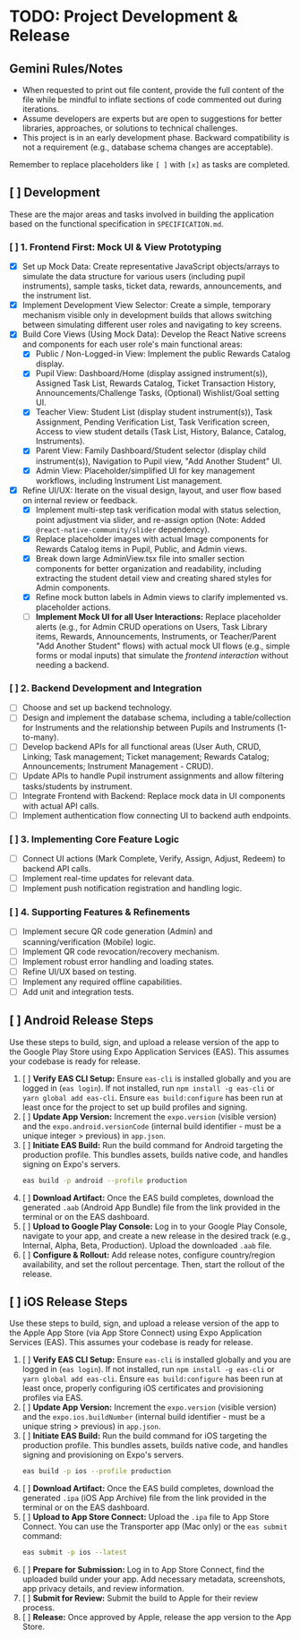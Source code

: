 # TODO: Project Development & Release

## Gemini Rules/Notes

*   When requested to print out file content, provide the full content of the file while be mindful to inflate sections of code commented out during iterations.
*   Assume developers are experts but are open to suggestions for better libraries, approaches, or solutions to technical challenges.
*   This project is in an early development phase. Backward compatibility is not a requirement (e.g., database schema changes are acceptable).

Remember to replace placeholders like `[ ]` with `[x]` as tasks are completed.

## [ ] Development

These are the major areas and tasks involved in building the application based on the functional specification in `SPECIFICATION.md`.

### [ ] 1. Frontend First: Mock UI & View Prototyping

*   [x] Set up Mock Data: Create representative JavaScript objects/arrays to simulate the data structure for various users (including pupil instruments), sample tasks, ticket data, rewards, announcements, and the instrument list.
*   [x] Implement Development View Selector: Create a simple, temporary mechanism visible only in development builds that allows switching between simulating different user roles and navigating to key screens.
*   [x] Build Core Views (Using Mock Data): Develop the React Native screens and components for each user role's main functional areas:
    *   [x] Public / Non-Logged-in View: Implement the public Rewards Catalog display.
    *   [x] Pupil View: Dashboard/Home (display assigned instrument(s)), Assigned Task List, Rewards Catalog, Ticket Transaction History, Announcements/Challenge Tasks, (Optional) Wishlist/Goal setting UI.
    *   [x] Teacher View: Student List (display student instrument(s)), Task Assignment, Pending Verification List, Task Verification screen, Access to view student details (Task List, History, Balance, Catalog, Instruments).
    *   [x] Parent View: Family Dashboard/Student selector (display child instrument(s)), Navigation to Pupil view, "Add Another Student" UI.
    *   [x] Admin View: Placeholder/simplified UI for key management workflows, including Instrument List management.
*   [x] Refine UI/UX: Iterate on the visual design, layout, and user flow based on internal review or feedback.
    *   [x] Implement multi-step task verification modal with status selection, point adjustment via slider, and re-assign option (Note: Added `@react-native-community/slider` dependency).
    *   [x] Replace placeholder images with actual Image components for Rewards Catalog items in Pupil, Public, and Admin views.
    *   [x] Break down large AdminView.tsx file into smaller section components for better organization and readability, including extracting the student detail view and creating shared styles for Admin components.
    *   [x] Refine mock button labels in Admin views to clarify implemented vs. placeholder actions.
    *   [ ] **Implement Mock UI for all User Interactions:** Replace placeholder alerts (e.g., for Admin CRUD operations on Users, Task Library items, Rewards, Announcements, Instruments, or Teacher/Parent "Add Another Student" flows) with actual mock UI flows (e.g., simple forms or modal inputs) that simulate the *frontend interaction* without needing a backend.

### [ ] 2. Backend Development and Integration

*   [ ] Choose and set up backend technology.
*   [ ] Design and implement the database schema, including a table/collection for Instruments and the relationship between Pupils and Instruments (1-to-many).
*   [ ] Develop backend APIs for all functional areas (User Auth, CRUD, Linking; Task management; Ticket management; Rewards Catalog; Announcements; Instrument Management - CRUD).
*   [ ] Update APIs to handle Pupil instrument assignments and allow filtering tasks/students by instrument.
*   [ ] Integrate Frontend with Backend: Replace mock data in UI components with actual API calls.
*   [ ] Implement authentication flow connecting UI to backend auth endpoints.

### [ ] 3. Implementing Core Feature Logic

*   [ ] Connect UI actions (Mark Complete, Verify, Assign, Adjust, Redeem) to backend API calls.
*   [ ] Implement real-time updates for relevant data.
*   [ ] Implement push notification registration and handling logic.

### [ ] 4. Supporting Features & Refinements

*   [ ] Implement secure QR code generation (Admin) and scanning/verification (Mobile) logic.
*   [ ] Implement QR code revocation/recovery mechanism.
*   [ ] Implement robust error handling and loading states.
*   [ ] Refine UI/UX based on testing.
*   [ ] Implement any required offline capabilities.
*   [ ] Add unit and integration tests.

## [ ] Android Release Steps

Use these steps to build, sign, and upload a release version of the app to the Google Play Store using Expo Application Services (EAS). This assumes your codebase is ready for release.

1.  [ ] **Verify EAS CLI Setup:** Ensure `eas-cli` is installed globally and you are logged in (`eas login`). If not installed, run `npm install -g eas-cli` or `yarn global add eas-cli`. Ensure `eas build:configure` has been run at least once for the project to set up build profiles and signing.
2.  [ ] **Update App Version:** Increment the `expo.version` (visible version) and the `expo.android.versionCode` (internal build identifier - must be a unique integer > previous) in `app.json`.
3.  [ ] **Initiate EAS Build:** Run the build command for Android targeting the production profile. This bundles assets, builds native code, and handles signing on Expo's servers.
    ```bash
    eas build -p android --profile production
    ```
4.  [ ] **Download Artifact:** Once the EAS build completes, download the generated `.aab` (Android App Bundle) file from the link provided in the terminal or on the EAS dashboard.
5.  [ ] **Upload to Google Play Console:** Log in to your Google Play Console, navigate to your app, and create a new release in the desired track (e.g., Internal, Alpha, Beta, Production). Upload the downloaded `.aab` file.
6.  [ ] **Configure & Rollout:** Add release notes, configure country/region availability, and set the rollout percentage. Then, start the rollout of the release.

## [ ] iOS Release Steps

Use these steps to build, sign, and upload a release version of the app to the Apple App Store (via App Store Connect) using Expo Application Services (EAS). This assumes your codebase is ready for release.

1.  [ ] **Verify EAS CLI Setup:** Ensure `eas-cli` is installed globally and you are logged in (`eas login`). If not installed, run `npm install -g eas-cli` or `yarn global add eas-cli`. Ensure `eas build:configure` has been run at least once, properly configuring iOS certificates and provisioning profiles via EAS.
2.  [ ] **Update App Version:** Increment the `expo.version` (visible version) and the `expo.ios.buildNumber` (internal build identifier - must be a unique string > previous) in `app.json`.
3.  [ ] **Initiate EAS Build:** Run the build command for iOS targeting the production profile. This bundles assets, builds native code, and handles signing and provisioning on Expo's servers.
    ```bash
    eas build -p ios --profile production
    ```
4.  [ ] **Download Artifact:** Once the EAS build completes, download the generated `.ipa` (iOS App Archive) file from the link provided in the terminal or on the EAS dashboard.
5.  [ ] **Upload to App Store Connect:** Upload the `.ipa` file to App Store Connect. You can use the Transporter app (Mac only) or the `eas submit` command:
    ```bash
    eas submit -p ios --latest
    ```
6.  [ ] **Prepare for Submission:** Log in to App Store Connect, find the uploaded build under your app. Add necessary metadata, screenshots, app privacy details, and review information.
7.  [ ] **Submit for Review:** Submit the build to Apple for their review process.
8.  [ ] **Release:** Once approved by Apple, release the app version to the App Store.